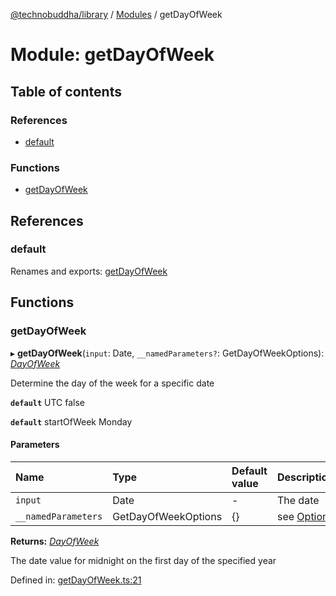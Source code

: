 [@technobuddha/library](../..) / [Modules](../Modules.md) / getDayOfWeek

# Module: getDayOfWeek

## Table of contents

### References

- [default](getdayofweek.md#default)

### Functions

- [getDayOfWeek](getdayofweek.md#getdayofweek)

## References

### default

Renames and exports: [getDayOfWeek](getdayofweek.md#getdayofweek)

## Functions

### getDayOfWeek

▸ **getDayOfWeek**(`input`: Date, `__namedParameters?`: GetDayOfWeekOptions): [*DayOfWeek*](constants.md#dayofweek)

Determine the day of the week for a specific date

**`default`** UTC false

**`default`** startOfWeek Monday

#### Parameters

| Name | Type | Default value | Description |
| :------ | :------ | :------ | :------ |
| `input` | Date | - | The date |
| `__namedParameters` | GetDayOfWeekOptions | {} | see [Options](almostequals.md#options) |

**Returns:** [*DayOfWeek*](constants.md#dayofweek)

The date value for midnight on the first day of the specified year

Defined in: [getDayOfWeek.ts:21](../../src/getDayOfWeek.ts#L21)
